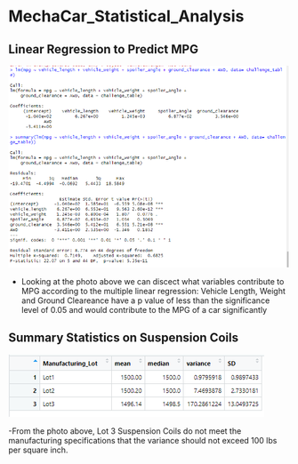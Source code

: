 # MechaCar_Statistical_Analysis

## Linear Regression to Predict MPG

![alt text](https://github.com/chrisagordon/MechaCar_Statistical_Analysis/blob/main/Challenge/Linear%20Regression%20Predict%20MPG.PNG)
- Looking at the photo above we can discect what variables contribute to MPG according to the multiple linear regression: Vehicle Length, Weight and Ground Cleareance have a p value of less than the significance level of 0.05 and would contribute to the MPG of a car significantly

## Summary Statistics on Suspension Coils

![alt text](https://github.com/chrisagordon/MechaCar_Statistical_Analysis/blob/main/Challenge/lot_summary%20dataframe.PNG)

-From the photo above, Lot 3 Suspension Coils do not meet the manufacturing specifications that the variance should not exceed 100 lbs per square inch.
